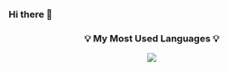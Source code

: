 ### Hi there 👋


<h3 align="center">💡 My Most Used Languages 💡</h3>
<p align="center">
  <a href="https://github.com/${lelo52}">
    <img align="center" src="https://github-readme-stats.vercel.app/api/top-langs/?username=${깃닉네임}&layout=compact&show_icons=${아이콘 보여줄지}&show_owner=${소유자 표기}&hide_title=${타이틀 가리기}&theme=${테마}&hide=${가리고 싶은 언어}" />
  </a>
</p>
